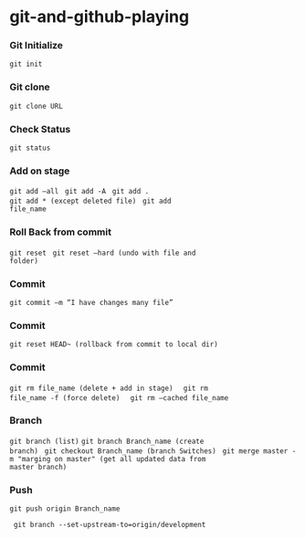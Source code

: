 # git-and-github-playing
### Git Initialize
<code>git init</code>

### Git clone
<code>git clone URL </code>

### Check Status
<code>git status </code>

### Add on stage
<code>git add –all </code>
<code>git add -A </code>
<code>git add . </code>
<code>git add * (except deleted file) </code>
<code>git add file_name </code>

### Roll Back from commit
<code>git reset </code>
<code>git reset –hard (undo with file and folder)
 </code>

### Commit
<code>git commit –m “I have changes many file” </code>

### Commit
<code>git reset HEAD~ (rollback from commit to local dir) </code>

### Commit
<code>git rm file_name (delete + add in stage) </code>
<code> git rm file_name -f (force delete) </code>
<code> git rm –cached file_name </code>

### Branch
<code>git branch (list)</code>
<code>git branch Branch_name (create branch) </code>
<code>git checkout Branch_name (branch Switches) </code>
<code>git merge master -m "marging on master" (get all updated data from master branch) </code>

### Push
<code>git push origin Branch_name</code>

<code> git branch --set-upstream-to=origin/development</code>
